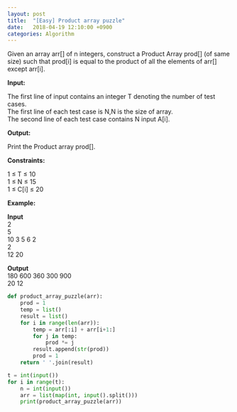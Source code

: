 ```yaml
---
layout: post
title:  "[Easy] Product array puzzle"
date:   2018-04-19 12:10:00 +0900
categories: Algorithm
---
```


Given an array arr[] of n integers, construct a Product Array prod[] (of same size) such that prod[i] is equal to the product of all the elements of arr[] except arr[i].

**Input:**

The first line of input contains an integer T denoting the number of test cases.  
The first line of each test case is N,N is the size of array.  
The second line of each test case contains N input A[i].

**Output:**

Print the Product array prod[].

**Constraints:**

1 ≤ T ≤ 10  
1 ≤ N ≤ 15  
1 ≤ C[i] ≤ 20

**Example:**

**Input**  
2  
5  
10 3 5 6 2  
2  
12 20

**Output**  
180 600 360 300 900  
20 12

```python
def product_array_puzzle(arr):
    prod = 1
    temp = list()
    result = list()
    for i in range(len(arr)):
        temp = arr[:i] + arr[i+1:]
        for j in temp:
            prod *= j
        result.append(str(prod))
        prod = 1
    return ' '.join(result)

t = int(input())
for i in range(t):
    n = int(input())
    arr = list(map(int, input().split()))
    print(product_array_puzzle(arr))
```